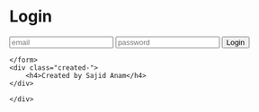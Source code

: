 
<!DOCTYPE html>
<html lang="en">
<head>
    <meta charset="utf-8">
    <meta name="viewport" content="width=device-width, initial-scale=1.0">
    <title>Login</title>
    <link rel="stylesheet" href="css/style.css">
</head>

<body>
   <div class="box">
    <form>
        <h1>Login</h1>
        <input type="text" placeholder="email">
        <input type="password" placeholder="password">
        <input type="submit" value="Login">
        
    </form>
    <div class="created-">
        <h4>Created by Sajid Anam</h4>
    </div>
    
    </div>
    
</body>
</html>
